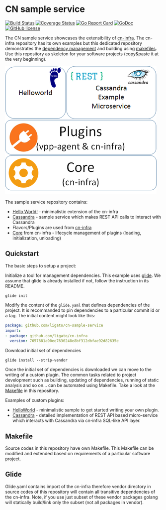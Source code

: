 # CN sample service

[![Build Status](https://travis-ci.org/ligato/cn-sample-service.svg?branch=master)](https://travis-ci.org/ligato/cn-sample-service)
[![Coverage Status](https://coveralls.io/repos/github/ligato/cn-sample-service/badge.svg?branch=master)](https://coveralls.io/github/ligato/cn-sample-service?branch=master)
[![Go Report Card](https://goreportcard.com/badge/github.com/ligato/cn-sample-service)](https://goreportcard.com/report/github.com/ligato/cn-sample-service)
[![GoDoc](https://godoc.org/github.com/ligato/cn-sample-service?status.svg)](https://godoc.org/github.com/ligato/cn-sample-service)
[![GitHub license](https://img.shields.io/badge/license-Apache%20license%202.0-blue.svg)](https://github.com/ligato/cn-sample-service/blob/master/LICENSE)

The CN sample service showcases the extensibility of [cn-infra](https://github.com/ligato/cn-infra). The cn-infra repository has its own examples
but this dedicated repository demonstrates the [dependency management](Glide) and building using [makefiles](Makefile).
Use this repository as skeleton for your software projects (copy&paste it at the very beginning).

![sample_service](docs/imgs/sample_service.png "Sample service plugins")


The sample service repository contains:
* [Hello World!](cmd/helloworld) - minimalistic extension of the cn-infra
* [Cassandra](cmd/cassandra) - sample service which makes REST API calls to interact with Cassandra
* Flavors/Plugins are used from [cn-infra](https://github.com/ligato/cn-infra)
* [Core](https://github.com/ligato/cn-infra/tree/master/core) from cn-infra - lifecycle management of plugins (loading, 
initialization, unloading)

## Quickstart

The basic steps to setup a project:

Initialize a tool for management dependencies. This example uses [glide](https://github.com/Masterminds/glide).
We assume that glide is already installed if not, follow the instruction in its README.

```
glide init
```

Modify the content of the `glide.yaml` that defines dependencies of the project.
It is recommanded to pin dependencies to a particular commit id or a tag. The initial content
might look like this:

```yaml
package: github.com/ligato/cn-sample-service
import:
- package: github.com/ligato/cn-infra
  version: 7657681a90ee7630248e8bf312dbfae92d82635e
```

Download initial set of dependencies

```
glide install --strip-vendor
```

Once the initial set of dependencies is downloaded we can move to the writing of a custom plugin.
The common tasks related to project development such as building, updating of dependencies, running of static
analysis and so on... can be automated using Makefile. Take a look at the [Makefile](Makefile) in this repository.

Examples of custom plugins:
 - [HelloWorld](cmd/helloworld) - minimalistic sample to get started writing your own plugin.
 - [Cassandra](cmd/cassandra) - detailed implementation of REST API based micro-service which interacts with Cassandra via cn-infra SQL-like API layer.

## Makefile
Source codes in this repository have own Makefile. This Makefile can be modified and extended based on requirements
of a particular software project.

## Glide
Glide.yaml contains import of the cn-infra therefore vendor directory in source codes of this repository
will contain all transitive dependencies of the cn-infra. Note, if you use just subset of these vendor packages
golang will statically build/link only the subset (not all packages in vendor).